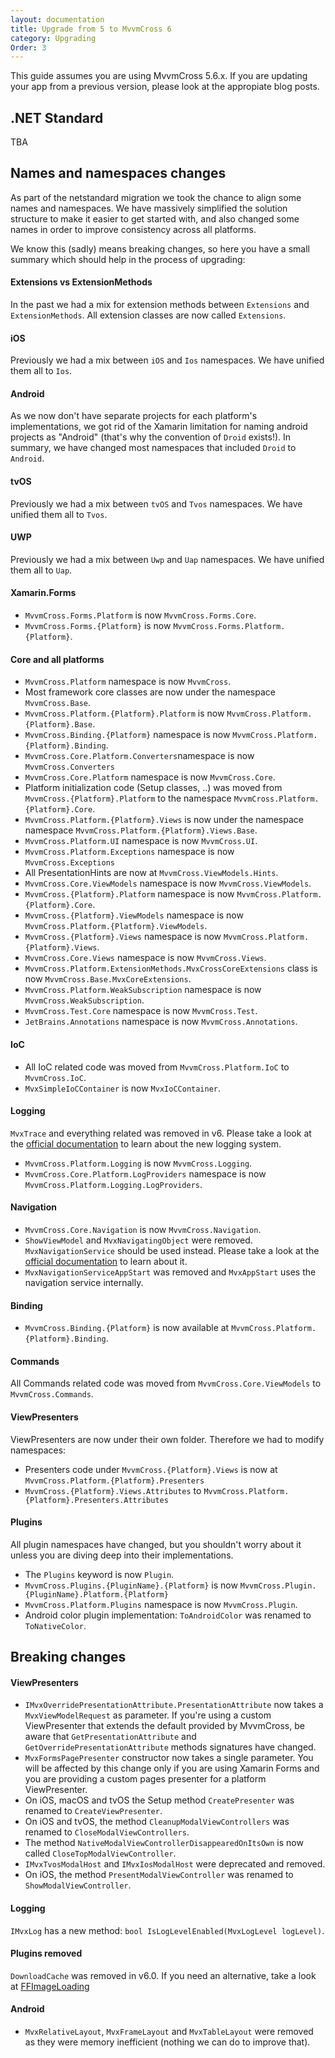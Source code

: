 ```yaml
---
layout: documentation
title: Upgrade from 5 to MvvmCross 6
category: Upgrading
Order: 3
---
```


This guide assumes you are using MvvmCross 5.6.x. If you are updating your app from a previous version, please look at the appropiate blog posts.

## .NET Standard

TBA

## Names and namespaces changes

As part of the netstandard migration we took the chance to align some names and namespaces. We have massively simplified the solution structure to make it easier to get started with, and also changed some names in order to improve consistency across all platforms.

We know this (sadly) means breaking changes, so here you have a small summary which should help in the process of upgrading:

#### Extensions vs ExtensionMethods
In the past we had a mix for extension methods between `Extensions` and `ExtensionMethods`. All extension classes are now called `Extensions`.

#### iOS
Previously we had a mix between `iOS` and `Ios` namespaces. We have unified them all to `Ios`.

#### Android 
As we now don't have separate projects for each platform's implementations, we got rid of the Xamarin limitation for naming android projects as "Android" (that's why the convention of `Droid` exists!). In summary, we have changed most namespaces that included `Droid` to `Android`.

#### tvOS
Previously we had a mix between `tvOS` and `Tvos` namespaces. We have unified them all to `Tvos`.

#### UWP
Previously we had a mix between `Uwp` and `Uap` namespaces. We have unified them all to `Uap`.

#### Xamarin.Forms
- `MvvmCross.Forms.Platform` is now `MvvmCross.Forms.Core`.
- `MvvmCross.Forms.{Platform}` is now `MvvmCross.Forms.Platform.{Platform}`.

#### Core and all platforms
- `MvvmCross.Platform` namespace is now `MvvmCross`.
- Most framework core classes are now under the namespace `MvvmCross.Base`.
- `MvvmCross.Platform.{Platform}.Platform` is now `MvvmCross.Platform.{Platform}.Base`.
- `MvvmCross.Binding.{Platform}` namespace is now `MvvmCross.Platform.{Platform}.Binding`.
- `MvvmCross.Core.Platform.Converters`namespace is now `MvvmCross.Converters`
- `MvvmCross.Core.Platform` namespace is now `MvvmCross.Core`.
- Platform initialization code (Setup classes, ..) was moved from `MvvmCross.{Platform}.Platform` to the namespace `MvvmCross.Platform.{Platform}.Core`.
- `MvvmCross.Platform.{Platform}.Views` is now under the namespace namespace `MvvmCross.Platform.{Platform}.Views.Base`.
- `MvvmCross.Platform.UI` namespace is now `MvvmCross.UI`.
- `MvvmCross.Platform.Exceptions` namespace is now `MvvmCross.Exceptions`
- All PresentationHints are now at `MvvmCross.ViewModels.Hints`.
- `MvvmCross.Core.ViewModels` namespace is now `MvvmCross.ViewModels`.
- `MvvmCross.{Platform}.Platform` namespace is now `MvvmCross.Platform.{Platform}.Core`.
- `MvvmCross.{Platform}.ViewModels` namespace is now `MvvmCross.Platform.{Platform}.ViewModels`.
- `MvvmCross.{Platform}.Views` namespace is now `MvvmCross.Platform.{Platform}.Views`.
- `MvvmCross.Core.Views` namespace is now `MvvmCross.Views`.
- `MvvmCross.Platform.ExtensionMethods.MvxCrossCoreExtensions` class is now `MvvmCross.Base.MvxCoreExtensions`.
- `MvvmCross.Platform.WeakSubscription` namespace is now `MvvmCross.WeakSubscription`.
- `MvvmCross.Test.Core` namespace is now `MvvmCross.Test`.
- `JetBrains.Annotations` namespace is now `MvvmCross.Annotations`.

#### IoC
- All IoC related code was moved from `MvvmCross.Platform.IoC` to `MvvmCross.IoC`.
- `MvxSimpleIoCContainer` is now `MvxIoCContainer`.

#### Logging
`MvxTrace` and everything related was removed in v6. Please take a look at the [official documentation](https://www.mvvmcross.com/documentation/fundamentals/logging) to learn about the new logging system.

- `MvvmCross.Platform.Logging` is now `MvvmCross.Logging`.
- `MvvmCross.Core.Platform.LogProviders` namespace is now `MvvmCross.Platform.Logging.LogProviders`.

#### Navigation
- `MvvmCross.Core.Navigation` is now `MvvmCross.Navigation`.
- `ShowViewModel` and `MvxNavigatingObject` were removed. `MvxNavigationService` should be used instead. Please take a look at the [official documentation](https://www.mvvmcross.com/documentation/fundamentals/navigation) to learn about it.
- `MvxNavigationServiceAppStart` was removed and `MvxAppStart` uses the navigation service internally.

#### Binding
- `MvvmCross.Binding.{Platform}` is now available at `MvvmCross.Platform.{Platform}.Binding`.

#### Commands
All Commands related code was moved from `MvvmCross.Core.ViewModels` to `MvvmCross.Commands`.

#### ViewPresenters
ViewPresenters are now under their own folder. Therefore we had to modify namespaces: 
- Presenters code under `MvvmCross.{Platform}.Views` is now at `MvvmCross.Platform.{Platform}.Presenters`
- `MvvmCross.{Platform}.Views.Attributes` to `MvvmCross.Platform.{Platform}.Presenters.Attributes` 

#### Plugins
All plugin namespaces have changed, but you shouldn't worry about it unless you are diving deep into their implementations. 
- The `Plugins` keyword is now `Plugin`.
- `MvvmCross.Plugins.{PluginName}.{Platform}` is now `MvvmCross.Plugin.{PluginName}.Platform.{Platform}`
- `MvvmCross.Platform.Plugins` namespace is now `MvvmCross.Plugin`.
- Android color plugin implementation: `ToAndroidColor` was renamed to `ToNativeColor`.

## Breaking changes

#### ViewPresenters 
- `IMvxOverridePresentationAttribute.PresentationAttribute` now takes a `MvxViewModelRequest` as parameter. 
If you're using a custom ViewPresenter that extends the default provided by MvvmCross, be aware that `GetPresentationAttribute` and `GetOverridePresentationAttribute` methods signatures have changed.
- `MvxFormsPagePresenter` constructor now takes a single parameter. You will be affected by this change only if you are using Xamarin Forms and you are providing a custom pages presenter for a platform ViewPresenter.
- On iOS, macOS and tvOS the Setup method `CreatePresenter` was renamed to `CreateViewPresenter`.
- On iOS and tvOS, the method `CleanupModalViewControllers` was renamed to `CloseModalViewControllers`.
- The method `NativeModalViewControllerDisappearedOnItsOwn` is now called `CloseTopModalViewController`.
- `IMvxTvosModalHost` and `IMvxIosModalHost` were deprecated and removed.
- On iOS, the method `PresentModalViewController` was renamed to `ShowModalViewController`.

#### Logging

`IMvxLog` has a new method: `bool IsLogLevelEnabled(MvxLogLevel logLevel)`.

#### Plugins removed

`DownloadCache` was removed in v6.0. If you need an alternative, take a look at [FFImageLoading](https://github.com/luberda-molinet/FFImageLoading/wiki/MvvmCross)

#### Android

- `MvxRelativeLayout`, `MvxFrameLayout` and `MvxTableLayout` were removed as they were memory inefficient (nothing we can do to improve that).
